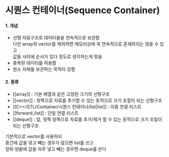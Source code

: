# 시퀀스 컨테이너(Sequence Container)

#### 1. 개념
- 선형 자료구조로 데이터들을 연속적으로 보관함  
	다만 array와 vector를 제외하면 메모리상에 꼭 연속적으로 존재하지는 않을 수 있고  
	값들 사이에 순서가 있다 정도로 생각하는게 맞음  
- 중복된 데이터를 허용함
- 원소 자체를 보관하는 목적이 강함

#### 2. 종류
- [[array]] : 기본 배열과 같은 고정된 크기의 선형구조  
- [[vector]] : 뒷쪽으로 자료를 추가할 수 있는 동적으로 크기 조절이 되는 선형구조  
- [[C++/STL/Container/시퀀스 컨테이너/list|list]] : 이중 연결 리스트  
- [[forward_list]] : 단일 연결 리스트  
- [[deque]] : 앞, 뒷쪽 양쪽으로 자료를 추가/제거 할 수 있는 동적으로 크기 조절이 되는 선형구조

기본적으로 vector를 사용하되  
중간에 값을 넣고 빼는 경우가 많으면 list를 쓰고  
앞뒤 양끝에 값을 자주 넣고 빼는 경우엔 deque를 쓴다